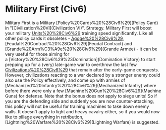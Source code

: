 # Military First (Civ6)

Military First is a Military [Policy%20Cards%20%28Civ6%29](Policy Card) in "[Civilization%20VI](Civilization VI)".
Strategy.
Military First will boost your military [Units%20%28Civ6%29](units') training speed significantly. Like all other policy cards it obsoletes - [Agoge%20%28Civ6%29](Agoge), [Feudal%20Contract%20%28Civ6%29](Feudal Contract) and [Grande%20Arm%C3%A9e%20%28Civ6%29](Grande Armée) - it can be very useful for those aiming for a [Victory%20%28Civ6%29%23Domination](Domination Victory) to start prepping up for a (very) late-game war to overthrow the last few [Civilizations%20%28Civ6%29](civilizations) that remain after the early-game conquests.
However, civilizations reacting to a war declared by a stronger enemy could also use the Policy effectively, and come up with armies of [Mechanized%20Infantry%20%28Civ6%29](Mechanized Infantry) where before there were only a few [Machine%20Gun%20%28Civ6%29](Machine Guns) for defense.
Note that the bonus does not apply to siege units! So if you are the defending side and suddenly you are now counter-attacking, this policy will not be useful for training machines to take down enemy walls. It doesn't apply to light and heavy cavalry either, so if you would now like to pillage everything in retribution, [Lightning%20Warfare%20%28Civ6%29](Lightning Warfare) is suggested.